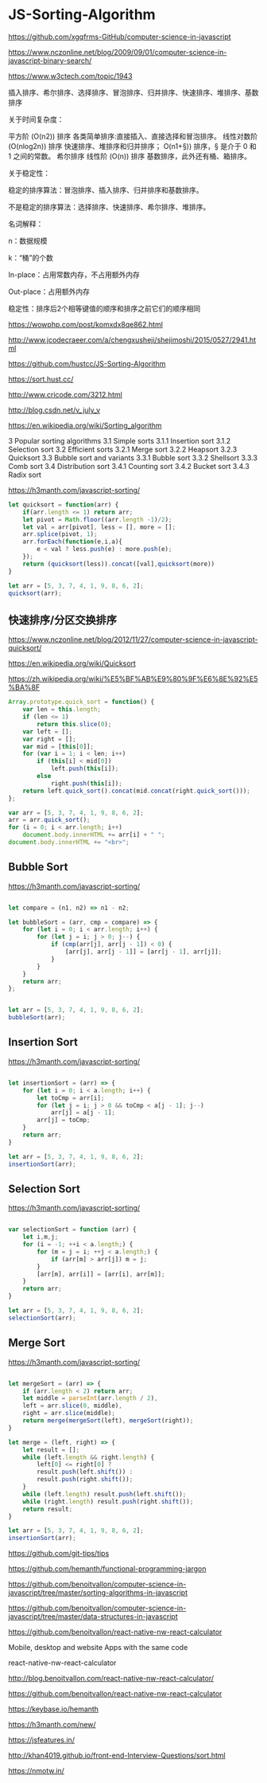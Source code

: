 # JS-Sorting-Algorithm  



https://github.com/xgqfrms-GitHub/computer-science-in-javascript

https://www.nczonline.net/blog/2009/09/01/computer-science-in-javascript-binary-search/




https://www.w3ctech.com/topic/1943


插入排序、希尔排序、选择排序、冒泡排序、归并排序、快速排序、堆排序、基数排序



关于时间复杂度：

平方阶 (O(n2)) 排序 各类简单排序:直接插入、直接选择和冒泡排序。
线性对数阶 (O(nlog2n)) 排序 快速排序、堆排序和归并排序；
O(n1+§)) 排序，§ 是介于 0 和 1 之间的常数。 希尔排序
线性阶 (O(n)) 排序 基数排序，此外还有桶、箱排序。

关于稳定性：

稳定的排序算法：冒泡排序、插入排序、归并排序和基数排序。

不是稳定的排序算法：选择排序、快速排序、希尔排序、堆排序。

名词解释：

n：数据规模

k：“桶”的个数

In-place：占用常数内存，不占用额外内存

Out-place：占用额外内存

稳定性：排序后2个相等键值的顺序和排序之前它们的顺序相同




https://wowphp.com/post/komxdx8qe862.html


http://www.jcodecraeer.com/a/chengxusheji/shejimoshi/2015/0527/2941.html

https://github.com/hustcc/JS-Sorting-Algorithm

https://sort.hust.cc/

http://www.cricode.com/3212.html



http://blog.csdn.net/v_july_v







https://en.wikipedia.org/wiki/Sorting_algorithm



3   Popular sorting algorithms
    3.1 Simple sorts
        3.1.1   Insertion sort
        3.1.2   Selection sort
    3.2 Efficient sorts
        3.2.1   Merge sort
        3.2.2   Heapsort
        3.2.3   Quicksort
    3.3 Bubble sort and variants
        3.3.1   Bubble sort
        3.3.2   Shellsort
        3.3.3   Comb sort
    3.4 Distribution sort
        3.4.1   Counting sort
        3.4.2   Bucket sort
        3.4.3   Radix sort






https://h3manth.com/javascript-sorting/



```js
let quicksort = function(arr) {
    if(arr.length <= 1) return arr;
    let pivot = Math.floor((arr.length -1)/2);
    let val = arr[pivot], less = [], more = [];
    arr.splice(pivot, 1);
    arr.forEach(function(e,i,a){
        e < val ? less.push(e) : more.push(e);
    });
    return (quicksort(less)).concat([val],quicksort(more))
}

let arr = [5, 3, 7, 4, 1, 9, 8, 6, 2];
quicksort(arr);

``` 















## 快速排序/分区交换排序

https://www.nczonline.net/blog/2012/11/27/computer-science-in-javascript-quicksort/


https://en.wikipedia.org/wiki/Quicksort

https://zh.wikipedia.org/wiki/%E5%BF%AB%E9%80%9F%E6%8E%92%E5%BA%8F




```js
Array.prototype.quick_sort = function() {
    var len = this.length;
    if (len <= 1)
        return this.slice(0);
    var left = [];
    var right = [];
    var mid = [this[0]];
    for (var i = 1; i < len; i++)
        if (this[i] < mid[0])
            left.push(this[i]);
        else
            right.push(this[i]);
    return left.quick_sort().concat(mid.concat(right.quick_sort()));
};

var arr = [5, 3, 7, 4, 1, 9, 8, 6, 2];
arr = arr.quick_sort();
for (i = 0; i < arr.length; i++)
    document.body.innerHTML += arr[i] + " ";
document.body.innerHTML += "<br>";
``` 



## Bubble Sort  

https://h3manth.com/javascript-sorting/


```js

let compare = (n1, n2) => n1 - n2;

let bubbleSort = (arr, cmp = compare) => {
    for (let i = 0; i < arr.length; i++) {
        for (let j = i; j > 0; j--) {
            if (cmp(arr[j], arr[j - 1]) < 0) {
                [arr[j], arr[j - 1]] = [arr[j - 1], arr[j]];
            }
        }
    }
    return arr;
};


let arr = [5, 3, 7, 4, 1, 9, 8, 6, 2];
bubbleSort(arr);

``` 




## Insertion Sort  

https://h3manth.com/javascript-sorting/


```js

let insertionSort = (arr) => {
    for (let i = 0; i < a.length; i++) {
        let toCmp = arr[i];
        for (let j = i; j > 0 && toCmp < a[j - 1]; j--)
            arr[j] = a[j - 1];
        arr[j] = toCmp;
    }
    return arr;
}

let arr = [5, 3, 7, 4, 1, 9, 8, 6, 2];
insertionSort(arr);

``` 



## Selection Sort  

https://h3manth.com/javascript-sorting/


```js

var selectionSort = function (arr) {
    let i,m,j;
    for (i = -1; ++i < a.length;) {
        for (m = j = i; ++j < a.length;) {
            if (arr[m] > arr[j]) m = j;
        }
        [arr[m], arr[i]] = [arr[i], arr[m]];
    }
    return arr;
}

let arr = [5, 3, 7, 4, 1, 9, 8, 6, 2];
selectionSort(arr);

``` 






## Merge Sort  

https://h3manth.com/javascript-sorting/


```js

let mergeSort = (arr) => {
    if (arr.length < 2) return arr;
    let middle = parseInt(arr.length / 2),
    left = arr.slice(0, middle),
    right = arr.slice(middle);
    return merge(mergeSort(left), mergeSort(right));
}

let merge = (left, right) => {
    let result = [];
    while (left.length && right.length) {
        left[0] <= right[0] ?
        result.push(left.shift()) :
        result.push(right.shift());
    }
    while (left.length) result.push(left.shift());
    while (right.length) result.push(right.shift());
    return result;
}

let arr = [5, 3, 7, 4, 1, 9, 8, 6, 2];
insertionSort(arr);

``` 













https://github.com/git-tips/tips


https://github.com/hemanth/functional-programming-jargon


https://github.com/benoitvallon/computer-science-in-javascript/tree/master/sorting-algorithms-in-javascript


https://github.com/benoitvallon/computer-science-in-javascript/tree/master/data-structures-in-javascript






https://github.com/benoitvallon/react-native-nw-react-calculator



Mobile, desktop and website Apps with the same code


react-native-nw-react-calculator



http://blog.benoitvallon.com/react-native-nw-react-calculator/


https://github.com/benoitvallon/react-native-nw-react-calculator


https://keybase.io/hemanth

https://h3manth.com/new/

https://jsfeatures.in/



http://khan4019.github.io/front-end-Interview-Questions/sort.html




https://nmotw.in/



